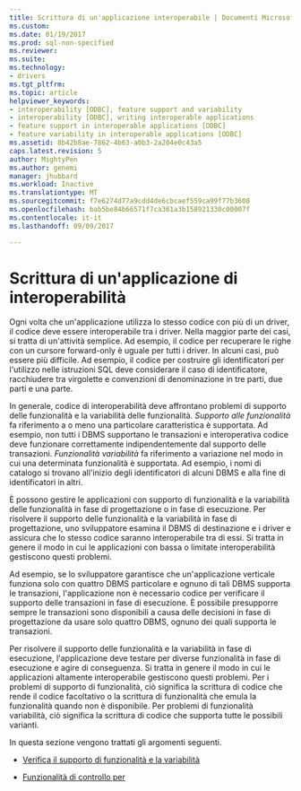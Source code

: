 ```yaml
---
title: Scrittura di un'applicazione interoperabile | Documenti Microsoft
ms.custom: 
ms.date: 01/19/2017
ms.prod: sql-non-specified
ms.reviewer: 
ms.suite: 
ms.technology:
- drivers
ms.tgt_pltfrm: 
ms.topic: article
helpviewer_keywords:
- interoperability [ODBC], feature support and variability
- interoperability [ODBC], writing interoperable applications
- feature support in interoperable applications [ODBC]
- feature variability in interoperable applications [ODBC]
ms.assetid: 8b42b8ae-7862-4b63-a0b3-2a204e0c43a5
caps.latest.revision: 5
author: MightyPen
ms.author: genemi
manager: jhubbard
ms.workload: Inactive
ms.translationtype: MT
ms.sourcegitcommit: f7e6274d77a9cdd4de6cbcaef559ca99f77b3608
ms.openlocfilehash: bab5be84b66571f7ca361a3b158921330c00007f
ms.contentlocale: it-it
ms.lasthandoff: 09/09/2017

---
```

# <a name="writing-an-interoperable-application"></a>Scrittura di un'applicazione di interoperabilità
Ogni volta che un'applicazione utilizza lo stesso codice con più di un driver, il codice deve essere interoperabile tra i driver. Nella maggior parte dei casi, si tratta di un'attività semplice. Ad esempio, il codice per recuperare le righe con un cursore forward-only è uguale per tutti i driver. In alcuni casi, può essere più difficile. Ad esempio, il codice per costruire gli identificatori per l'utilizzo nelle istruzioni SQL deve considerare il caso di identificatore, racchiudere tra virgolette e convenzioni di denominazione in tre parti, due parti e una parte.  
  
 In generale, codice di interoperabilità deve affrontano problemi di supporto delle funzionalità e la variabilità delle funzionalità. *Supporto alle funzionalità* fa riferimento a o meno una particolare caratteristica è supportata. Ad esempio, non tutti i DBMS supportano le transazioni e interoperativa codice deve funzionare correttamente indipendentemente dal supporto delle transazioni. *Funzionalità variabilità* fa riferimento a variazione nel modo in cui una determinata funzionalità è supportata. Ad esempio, i nomi di catalogo si trovano all'inizio degli identificatori di alcuni DBMS e alla fine di identificatori in altri.  
  
 È possono gestire le applicazioni con supporto di funzionalità e la variabilità delle funzionalità in fase di progettazione o in fase di esecuzione. Per risolvere il supporto delle funzionalità e la variabilità in fase di progettazione, uno sviluppatore esamina il DBMS di destinazione e i driver e assicura che lo stesso codice saranno interoperabile tra di essi. Si tratta in genere il modo in cui le applicazioni con bassa o limitate interoperabilità gestiscono questi problemi.  
  
 Ad esempio, se lo sviluppatore garantisce che un'applicazione verticale funziona solo con quattro DBMS particolare e ognuno di tali DBMS supporta le transazioni, l'applicazione non è necessario codice per verificare il supporto delle transazioni in fase di esecuzione. È possibile presupporre sempre le transazioni sono disponibili a causa delle decisioni in fase di progettazione da usare solo quattro DBMS, ognuno dei quali supporta le transazioni.  
  
 Per risolvere il supporto delle funzionalità e la variabilità in fase di esecuzione, l'applicazione deve testare per diverse funzionalità in fase di esecuzione e agire di conseguenza. Si tratta in genere il modo in cui le applicazioni altamente interoperabile gestiscono questi problemi. Per i problemi di supporto di funzionalità, ciò significa la scrittura di codice che rende il codice facoltativo o la scrittura di funzionalità che emula la funzionalità quando non è disponibile. Per problemi di funzionalità variabilità, ciò significa la scrittura di codice che supporta tutte le possibili varianti.  
  
 In questa sezione vengono trattati gli argomenti seguenti.  
  
-   [Verifica il supporto di funzionalità e la variabilità](../../../odbc/reference/develop-app/checking-feature-support-and-variability.md)  
  
-   [Funzionalità di controllo per](../../../odbc/reference/develop-app/features-to-watch-for.md)


